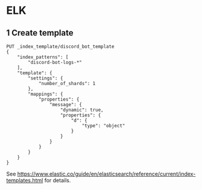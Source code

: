# ELK

## 1 Create template
```
PUT _index_template/discord_bot_template
{
    "index_patterns": [
        "discord-bot-logs-*"
    ],
    "template": {
        "settings": {
            "number_of_shards": 1
        },
        "mappings": {
            "properties": {
                "message": {
                    "dynamic": true,
                    "properties": {
                        "d": {
                            "type": "object"
                        }
                    }
                }
            }
        }
    }
}
```

See https://www.elastic.co/guide/en/elasticsearch/reference/current/index-templates.html for details.
